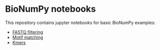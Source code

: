 # BioNumPy notebooks

This repository contains jupyter notebooks for basic BioNumPy examples:

* [FASTQ filtering](https://colab.research.google.com/github/bionumpy/bionumpy-notebooks/blob/master/fastq_filtering.ipynb)
* [Motif matching](https://colab.research.google.com/github/bionumpy/bionumpy-notebooks/blob/master/motif_matching.ipynb)
* [Kmers](https://colab.research.google.com/github/bionumpy/bionumpy-notebooks/blob/master/kmers.ipynb)